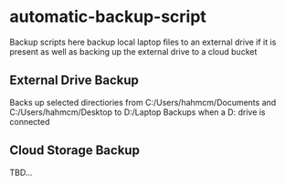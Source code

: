 # automatic-backup-script
Backup scripts here backup local laptop files to an external drive if it is present as well as backing up the external drive to a cloud bucket

## External Drive Backup
Backs up selected directiories from C:/Users/hahmcm/Documents and C:/Users/hahmcm/Desktop to D:/Laptop Backups when a D: drive is connected

## Cloud Storage Backup
TBD...
